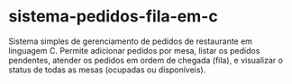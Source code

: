 # sistema-pedidos-fila-em-c
Sistema simples de gerenciamento de pedidos de restaurante em linguagem C. Permite adicionar pedidos por mesa, listar os pedidos pendentes, atender os pedidos em ordem de chegada (fila), e visualizar o status de todas as mesas (ocupadas ou disponíveis).
